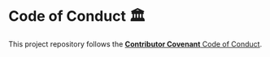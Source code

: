 # Code of Conduct 🏛️

This project repository follows the [**Contributor Covenant** Code of Conduct](https://www.contributor-covenant.org/version/2/1/code_of_conduct/).



